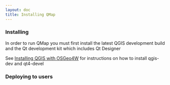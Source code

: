 ```yaml
---
layout: doc
title: Installing QMap
---
```


### Installing

In order to run QMap you must first install the latest QGIS development build and the Qt development kit which includes Qt Designer

See [Installing QGIS with OSGeo4W](InstallViaOSGeo4W.html) for instructions on how to install qgis-dev and qt4-devel

### Deploying to users